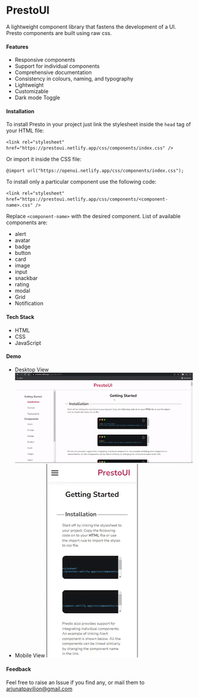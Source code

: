 
# PrestoUI

A lightweight component library that fastens the development of a UI. Presto components are  built using raw css.

#### Features

- Responsive components
- Support for individual components
- Comprehensive documentation
- Consistency in colours, naming, and typography
- Lightweight
- Customizable 
- Dark mode Toggle


#### Installation
To install Presto in your project just link the stylesheet inside the `head` tag of your HTML file:
```
<link rel="stylesheet" href="https://prestoui.netlify.app/css/components/index.css" />
```
Or import it inside the CSS file:
```
@import url("https://openui.netlify.app/css/components/index.css");
```
To install only a particular component use the following code:
```
<link rel="stylesheet" href="https://prestoui.netlify.app/css/components/<component-name>.css" />
```
Replace `<component-name>` with the desired component. List of available components are:

- alert
- avatar
- badge
- button
- card
- image
- input
- snackbar
- rating
- modal
- Grid
- Notification

#### Tech Stack

- HTML
- CSS
- JavaScript

#### Demo
- Desktop View
![Desktop](https://github.com/ArjunGTX/PrestoUI/blob/development/screenshots/demo-desktop.gif)
- Mobile View
![Mobile](https://github.com/ArjunGTX/PrestoUI/blob/development/screenshots/demo-mobile.gif)

#### Feedback
Feel free to raise an Issue if you find any, or  mail them to [arjunatpavilion@gmail.com](mailto:arjunatpavilion@gmail.com)


